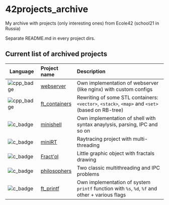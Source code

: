 # 42projects_archive
My archive with projects (only interesting ones) from Ecole42 (school21 in Russia)

Separate README.md in every project dirs.

## Current list of archived projects
| Language        |           Project name           |                                     Description                           |
|-----------------|:---------------------------------|:--------------------------------------------------------------------------|
| ![cpp_badge]    | [webserver][webserv]             | Own implementation of webserver (like nginx) with custom configs              |
| ![cpp_badge]    | [ft_containers](/ft_containers)  | Rewriting of some STL containers: `<vector>`, `<stack>`, `<map>` and `<set>` (based on RB-tree)  |
| ![c_badge]      | [minishell][minishell]           | Own implementation of shell with syntax anaylysis, parsing, IPC and so on |
| ![c_badge]      | [miniRT](/miniRT)                | Raytracing project with multi-threading                                   |
| ![c_badge]      | [Fract'ol](/fract_ol)            | Little graphic object with fractals drawing                               |
| ![c_badge]      | [philosophers](/philosophers)    | Two classic multithreading and IPC problems                               |
| ![c_badge]      | [ft_printf](/ft_printf)          | Own implementation of system `printf` function with `%s`, `%d`, `%f` and other + various flags  | 

[cpp_badge]: https://img.shields.io/badge/C%2B%2B-00599C?style=for-the-badge&logo=C%2B%2B&logoColor=white
[c_badge]: https://img.shields.io/badge/C-A8B9CC?style=for-the-badge&logo=c&logoColor=white

[minishell]: https://github.com/LinearBasis/minishell/
[webserv]: https://github.com/PP189B/webserver21/

